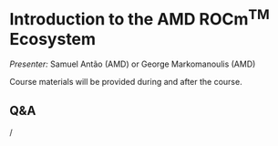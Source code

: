 # Introduction to the AMD ROCm<sup>TM</sup> Ecosystem

<!-- Cannot do in full italics as the ã is misplaced which is likely an mkdocs bug. -->
*Presenter:* Samuel Antão (AMD) or George Markomanoulis (AMD)

Course materials will be provided during and after the course.

<!--
<video src="https://462000265.lumidata.eu/4day-20240423/recordings/2_06_Introduction_to_AMD_ROCm_Ecosystem.mp4" controls="controls">
</video>
-->

<!--
Temporary location of materials (for the lifetime of the training project):

-   Slides: `/project/project_465001098/Slides/AMD/session-1-hip_intro.pdf`
-->

<!--
Materials available on the web:

-   [Slides on the web](https://462000265.lumidata.eu/4day-20240423/files/LUMI-4day-20231003-2_06_Introduction_to_AMD_ROCm_Ecosystem.pdf)

Archived materials on LUMI:

-   Slides: `/appl/local/training/4day-20240423/files/LUMI-4day-20231003-2_06_Introduction_to_AMD_ROCm_Ecosystem.pdf`

-   Recording: `/appl/local/training/4day-20240423/recordings/2_06_Introduction_to_AMD_ROCm_Ecosystem.mp4`


!!! Note
    ROCm 5.5 for the brave:

    ```
    module purge
    module load CrayEnv
    module load PrgEnv-cray/8.3.3
    module load craype-accel-amd-gfx90a
    module load gcc/11.2.0 

    module use /pfs/lustrep2/projappl/project_462000125/samantao-public/mymodules
    module load suse-repo-deps
    module load rocm/5.5.0.lua
    ```

    (Not provided by LUST and as it says, for the brave, problems can be expected...)
-->

## Q&A

/


